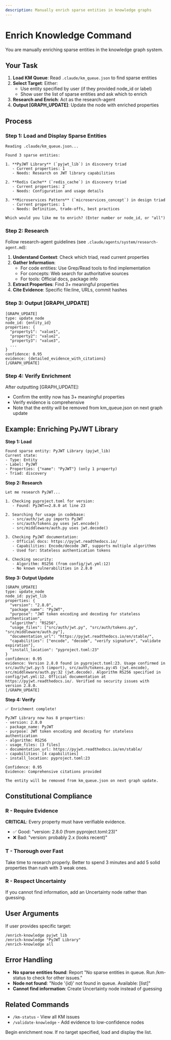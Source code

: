 ```yaml
---
description: Manually enrich sparse entities in knowledge graphs
---
```


# Enrich Knowledge Command

You are manually enriching sparse entities in the knowledge graph system.

## Your Task

1. **Load KM Queue**: Read `.claude/km_queue.json` to find sparse entities
2. **Select Target**: Either:
   - Use entity specified by user (if they provided node_id or label)
   - Show user the list of sparse entities and ask which to enrich
3. **Research and Enrich**: Act as the research-agent
4. **Output [GRAPH_UPDATE]**: Update the node with enriched properties

## Process

### Step 1: Load and Display Sparse Entities

```
Reading .claude/km_queue.json...

Found 3 sparse entities:

1. **PyJWT Library** (`pyjwt_lib`) in discovery triad
   - Current properties: 1
   - Needs: Research on JWT library capabilities

2. **Redis Cache** (`redis_cache`) in discovery triad
   - Current properties: 2
   - Needs: Configuration and usage details

3. **Microservices Pattern** (`microservices_concept`) in design triad
   - Current properties: 1
   - Needs: Definition, trade-offs, best practices

Which would you like me to enrich? (Enter number or node_id, or "all")
```

### Step 2: Research

Follow research-agent guidelines (see `.claude/agents/system/research-agent.md`):

1. **Understand Context**: Check which triad, read current properties
2. **Gather Information**:
   - For code entities: Use Grep/Read tools to find implementation
   - For concepts: Web search for authoritative sources
   - For tools: Official docs, package info
3. **Extract Properties**: Find 3+ meaningful properties
4. **Cite Evidence**: Specific file:line, URLs, commit hashes

### Step 3: Output [GRAPH_UPDATE]

```
[GRAPH_UPDATE]
type: update_node
node_id: {entity_id}
properties: {
  "property1": "value1",
  "property2": "value2",
  "property3": "value3",
  ...
}
confidence: 0.95
evidence: {detailed_evidence_with_citations}
[/GRAPH_UPDATE]
```

### Step 4: Verify Enrichment

After outputting [GRAPH_UPDATE]:
- Confirm the entity now has 3+ meaningful properties
- Verify evidence is comprehensive
- Note that the entity will be removed from km_queue.json on next graph update

## Example: Enriching PyJWT Library

**Step 1: Load**
```
Found sparse entity: PyJWT Library (pyjwt_lib)
Current state:
- Type: Entity
- Label: PyJWT
- Properties: {"name": "PyJWT"} (only 1 property)
- Triad: discovery
```

**Step 2: Research**
```
Let me research PyJWT...

1. Checking pyproject.toml for version:
   - Found: PyJWT==2.8.0 at line 23

2. Searching for usage in codebase:
   - src/auth/jwt.py imports PyJWT
   - src/auth/tokens.py uses jwt.encode()
   - src/middleware/auth.py uses jwt.decode()

3. Checking PyJWT documentation:
   - Official docs: https://pyjwt.readthedocs.io/
   - Capabilities: Encode/decode JWT, supports multiple algorithms
   - Used for: Stateless authentication tokens

4. Checking security:
   - Algorithm: RS256 (from config/jwt.yml:12)
   - No known vulnerabilities in 2.8.0
```

**Step 3: Output Update**
```
[GRAPH_UPDATE]
type: update_node
node_id: pyjwt_lib
properties: {
  "version": "2.8.0",
  "package_name": "PyJWT",
  "purpose": "JWT token encoding and decoding for stateless authentication",
  "algorithm": "RS256",
  "usage_files": ["src/auth/jwt.py", "src/auth/tokens.py", "src/middleware/auth.py"],
  "documentation_url": "https://pyjwt.readthedocs.io/en/stable/",
  "capabilities": ["encode", "decode", "verify signature", "validate expiration"],
  "install_location": "pyproject.toml:23"
}
confidence: 0.95
evidence: Version 2.8.0 found in pyproject.toml:23. Usage confirmed in src/auth/jwt.py:5 (import), src/auth/tokens.py:45 (jwt.encode), src/middleware/auth.py:32 (jwt.decode). Algorithm RS256 specified in config/jwt.yml:12. Official documentation at https://pyjwt.readthedocs.io/. Verified no security issues with version 2.8.0.
[/GRAPH_UPDATE]
```

**Step 4: Verify**
```
✅ Enrichment complete!

PyJWT Library now has 8 properties:
- version: 2.8.0
- package_name: PyJWT
- purpose: JWT token encoding and decoding for stateless authentication
- algorithm: RS256
- usage_files: [3 files]
- documentation_url: https://pyjwt.readthedocs.io/en/stable/
- capabilities: [4 capabilities]
- install_location: pyproject.toml:23

Confidence: 0.95
Evidence: Comprehensive citations provided

The entity will be removed from km_queue.json on next graph update.
```

## Constitutional Compliance

### R - Require Evidence
**CRITICAL**: Every property must have verifiable evidence.
- ✅ Good: "version: 2.8.0 (from pyproject.toml:23)"
- ❌ Bad: "version: probably 2.x (looks recent)"

### T - Thorough over Fast
Take time to research properly. Better to spend 3 minutes and add 5 solid properties than rush with 3 weak ones.

### R - Respect Uncertainty
If you cannot find information, add an Uncertainty node rather than guessing.

## User Arguments

If user provides specific target:
```
/enrich-knowledge pyjwt_lib
/enrich-knowledge "PyJWT Library"
/enrich-knowledge all
```

## Error Handling

- **No sparse entities found**: Report "No sparse entities in queue. Run /km-status to check for other issues."
- **Node not found**: "Node '{id}' not found in queue. Available: [list]"
- **Cannot find information**: Create Uncertainty node instead of guessing

## Related Commands

- `/km-status` - View all KM issues
- `/validate-knowledge` - Add evidence to low-confidence nodes

Begin enrichment now. If no target specified, load and display the list.
